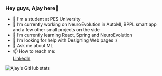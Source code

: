 ### Hey guys, Ajay here🙂
- 🏫 I'm a student at PES University 
- 🔭 I’m currently working on NeuroEvolution in AutoMl, BPPL smart app and a few other small projects on the side
- 🌱 I’m currently learning React, Spring and NeuroEvolution
- 🤔 I’m looking for help with Designing Web pages :/
- 💬 Ask me about ML
- 📫 How to reach me:<br> [LinkedIn](https://www.linkedin.com/in/ajay-prem-1483661a6/)<br>  

![Ajay's GitHub stats](https://github-readme-stats.vercel.app/api?username=ajayprem&show_icons=true&theme=tokyonight&&count_private=true)

